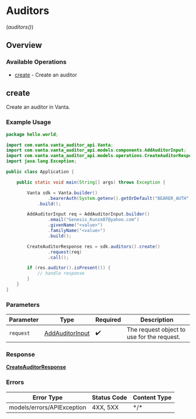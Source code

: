 # Auditors
(*auditors()*)

## Overview

### Available Operations

* [create](#create) - Create an auditor

## create

Create an auditor in Vanta.

### Example Usage

<!-- UsageSnippet language="java" operationID="CreateAuditor" method="post" path="/auditors" -->
```java
package hello.world;

import com.vanta.vanta_auditor_api.Vanta;
import com.vanta.vanta_auditor_api.models.components.AddAuditorInput;
import com.vanta.vanta_auditor_api.models.operations.CreateAuditorResponse;
import java.lang.Exception;

public class Application {

    public static void main(String[] args) throws Exception {

        Vanta sdk = Vanta.builder()
                .bearerAuth(System.getenv().getOrDefault("BEARER_AUTH", ""))
            .build();

        AddAuditorInput req = AddAuditorInput.builder()
                .email("Genesis_Kunze87@yahoo.com")
                .givenName("<value>")
                .familyName("<value>")
                .build();

        CreateAuditorResponse res = sdk.auditors().create()
                .request(req)
                .call();

        if (res.auditor().isPresent()) {
            // handle response
        }
    }
}
```

### Parameters

| Parameter                                                 | Type                                                      | Required                                                  | Description                                               |
| --------------------------------------------------------- | --------------------------------------------------------- | --------------------------------------------------------- | --------------------------------------------------------- |
| `request`                                                 | [AddAuditorInput](../../models/shared/AddAuditorInput.md) | :heavy_check_mark:                                        | The request object to use for the request.                |

### Response

**[CreateAuditorResponse](../../models/operations/CreateAuditorResponse.md)**

### Errors

| Error Type                 | Status Code                | Content Type               |
| -------------------------- | -------------------------- | -------------------------- |
| models/errors/APIException | 4XX, 5XX                   | \*/\*                      |